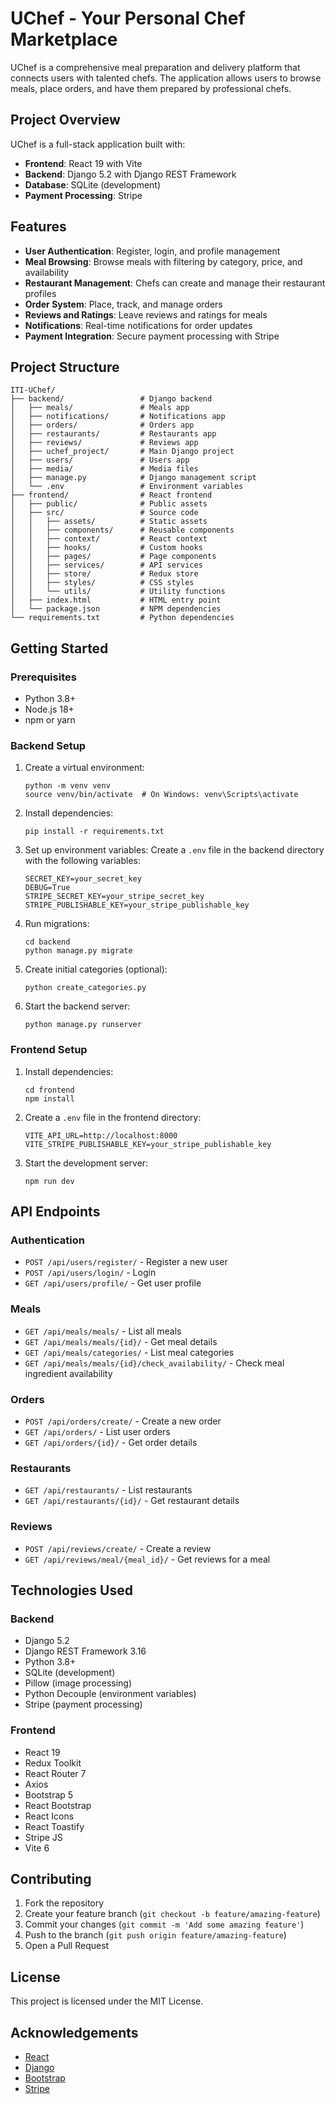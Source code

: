 # UChef - Your Personal Chef Marketplace

UChef is a comprehensive meal preparation and delivery platform that connects users with talented chefs. The application allows users to browse meals, place orders, and have them prepared by professional chefs.

## Project Overview

UChef is a full-stack application built with:
- **Frontend**: React 19 with Vite
- **Backend**: Django 5.2 with Django REST Framework
- **Database**: SQLite (development)
- **Payment Processing**: Stripe

## Features

- **User Authentication**: Register, login, and profile management
- **Meal Browsing**: Browse meals with filtering by category, price, and availability
- **Restaurant Management**: Chefs can create and manage their restaurant profiles
- **Order System**: Place, track, and manage orders
- **Reviews and Ratings**: Leave reviews and ratings for meals
- **Notifications**: Real-time notifications for order updates
- **Payment Integration**: Secure payment processing with Stripe

## Project Structure

```
ITI-UChef/
├── backend/                 # Django backend
│   ├── meals/               # Meals app
│   ├── notifications/       # Notifications app
│   ├── orders/              # Orders app
│   ├── restaurants/         # Restaurants app
│   ├── reviews/             # Reviews app
│   ├── uchef_project/       # Main Django project
│   ├── users/               # Users app
│   ├── media/               # Media files
│   ├── manage.py            # Django management script
│   └── .env                 # Environment variables
├── frontend/                # React frontend
│   ├── public/              # Public assets
│   ├── src/                 # Source code
│   │   ├── assets/          # Static assets
│   │   ├── components/      # Reusable components
│   │   ├── context/         # React context
│   │   ├── hooks/           # Custom hooks
│   │   ├── pages/           # Page components
│   │   ├── services/        # API services
│   │   ├── store/           # Redux store
│   │   ├── styles/          # CSS styles
│   │   └── utils/           # Utility functions
│   ├── index.html           # HTML entry point
│   └── package.json         # NPM dependencies
└── requirements.txt         # Python dependencies
```

## Getting Started

### Prerequisites

- Python 3.8+
- Node.js 18+
- npm or yarn

### Backend Setup

1. Create a virtual environment:
   ```
   python -m venv venv
   source venv/bin/activate  # On Windows: venv\Scripts\activate
   ```

2. Install dependencies:
   ```
   pip install -r requirements.txt
   ```

3. Set up environment variables:
   Create a `.env` file in the backend directory with the following variables:
   ```
   SECRET_KEY=your_secret_key
   DEBUG=True
   STRIPE_SECRET_KEY=your_stripe_secret_key
   STRIPE_PUBLISHABLE_KEY=your_stripe_publishable_key
   ```

4. Run migrations:
   ```
   cd backend
   python manage.py migrate
   ```

5. Create initial categories (optional):
   ```
   python create_categories.py
   ```

6. Start the backend server:
   ```
   python manage.py runserver
   ```

### Frontend Setup

1. Install dependencies:
   ```
   cd frontend
   npm install
   ```

2. Create a `.env` file in the frontend directory:
   ```
   VITE_API_URL=http://localhost:8000
   VITE_STRIPE_PUBLISHABLE_KEY=your_stripe_publishable_key
   ```

3. Start the development server:
   ```
   npm run dev
   ```

## API Endpoints

### Authentication
- `POST /api/users/register/` - Register a new user
- `POST /api/users/login/` - Login
- `GET /api/users/profile/` - Get user profile

### Meals
- `GET /api/meals/meals/` - List all meals
- `GET /api/meals/meals/{id}/` - Get meal details
- `GET /api/meals/categories/` - List meal categories
- `GET /api/meals/meals/{id}/check_availability/` - Check meal ingredient availability

### Orders
- `POST /api/orders/create/` - Create a new order
- `GET /api/orders/` - List user orders
- `GET /api/orders/{id}/` - Get order details

### Restaurants
- `GET /api/restaurants/` - List restaurants
- `GET /api/restaurants/{id}/` - Get restaurant details

### Reviews
- `POST /api/reviews/create/` - Create a review
- `GET /api/reviews/meal/{meal_id}/` - Get reviews for a meal

## Technologies Used

### Backend
- Django 5.2
- Django REST Framework 3.16
- Python 3.8+
- SQLite (development)
- Pillow (image processing)
- Python Decouple (environment variables)
- Stripe (payment processing)

### Frontend
- React 19
- Redux Toolkit
- React Router 7
- Axios
- Bootstrap 5
- React Bootstrap
- React Icons
- React Toastify
- Stripe JS
- Vite 6

## Contributing

1. Fork the repository
2. Create your feature branch (`git checkout -b feature/amazing-feature`)
3. Commit your changes (`git commit -m 'Add some amazing feature'`)
4. Push to the branch (`git push origin feature/amazing-feature`)
5. Open a Pull Request

## License

This project is licensed under the MIT License.

## Acknowledgements

- [React](https://reactjs.org/)
- [Django](https://www.djangoproject.com/)
- [Bootstrap](https://getbootstrap.com/)
- [Stripe](https://stripe.com/)
